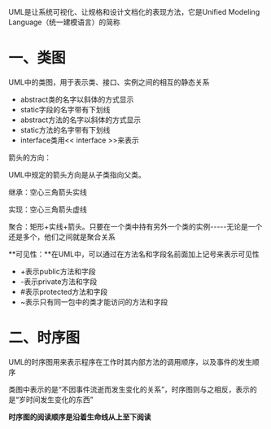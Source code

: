 UML是让系统可视化、让规格和设计文档化的表现方法，它是Unified Modeling Language（统一建模语言）的简称

# 一、类图

UML中的类图，用于表示类、接口、实例之间的相互的静态关系

- abstract类的名字以斜体的方式显示
- static字段的名字带有下划线
- abstract方法的名字以斜体的方式显示
- static方法的名字带有下划线
- interface类用<< interface >>来表示

箭头的方向：

UML中规定的箭头方向是从子类指向父类。

继承：空心三角箭头实线

实现：空心三角箭头虚线

聚合：矩形+实线+箭头。只要在一个类中持有另外一个类的实例-----无论是一个还是多个，他们之间就是聚合关系

 **可见性：**在UML中，可以通过在方法名和字段名前面加上记号来表示可见性

- +表示public方法和字段
- -表示private方法和字段
- #表示protected方法和字段
- ~表示只有同一包中的类才能访问的方法和字段

# 二、时序图

UML的时序图用来表示程序在工作时其内部方法的调用顺序，以及事件的发生顺序

类图中表示的是“不因事件流逝而发生变化的关系”，时序图则与之相反，表示的是“岁时间发生变化的东西”

**时序图的阅读顺序是沿着生命线从上至下阅读**

